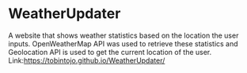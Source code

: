# WeatherUpdater
A website that shows weather statistics based on the location the user inputs. OpenWeatherMap API was used to retrieve these statistics and Geolocation API is used to get the current location of the user. <br> Link:https://tobintojo.github.io/WeatherUpdater/
